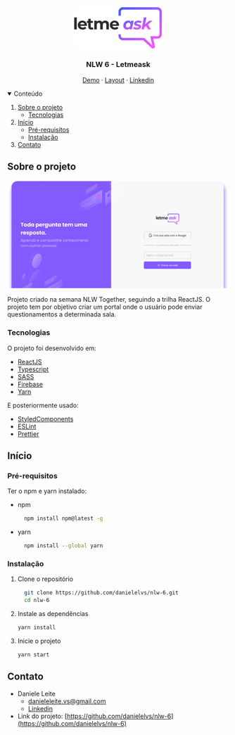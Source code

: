<br />
<p align="center">
  <a href="https://nextlevelweek.com/">
    <img src="src/assets/images/logo.svg" alt="letmeask" width="200">
  </a>
  <h3 align="center">NLW 6 - Letmeask</h3>
  <p align="center">
    <a href="https://letmeask-c3ee3.web.app/">Demo</a>
    ·
    <a href="https://www.figma.com/file/u0BQK8rCf2KgzcukdRRCWh/Letmeask/duplicate">Layout</a>
     ·
    <a href="https://www.linkedin.com/in/danielelvs/">Linkedin</a>
  </p>
</p>

<details open="open">
  <summary>Conteúdo</summary>
  <ol>
    <li>
      <a href="#sobre-o-projeto">Sobre o projeto</a>
      <ul>
        <li><a href="#tecnologias">Tecnologias</a></li>
      </ul>
    </li>
    <li>
      <a href="#início">Início</a>
      <ul>
        <li><a href="#pré-requisitos">Pré-requisitos</a></li>
        <li><a href="#instalação">Instalação</a></li>
      </ul>
    </li>
    <li><a href="#contato">Contato</a></li>
  </ol>
</details>

## Sobre o projeto

[![Product Name Screen Shot][product-screenshot]](https://nextlevelweek.com/)

Projeto criado na semana NLW Together, seguindo a trilha ReactJS.
O projeto tem por objetivo criar um portal onde o usuário pode enviar questionamentos a determinada sala.

### Tecnologias

O projeto foi desenvolvido em:

- [ReactJS](https://reactjs.org/)
- [Typescript](https://www.typescriptlang.org/)
- [SASS](https://sass-lang.com/)
- [Firebase](https://firebase.google.com/?hl=pt)
- [Yarn](https://yarnpkg.com/)

E posteriormente usado:

- [StyledComponents](https://styled-components.com/)
- [ESLint](https://eslint.org/)
- [Prettier](https://prettier.io/)

## Início

### Pré-requisitos

Ter o npm e yarn instalado:

- npm

  ```sh
    npm install npm@latest -g
  ```

- yarn
  ```sh
    npm install --global yarn
  ```

### Instalação

1. Clone o repositório
   ```sh
     git clone https://github.com/danielelvs/nlw-6.git
     cd nlw-6
   ```
2. Instale as dependências
   ```sh
   yarn install
   ```
3. Inicie o projeto
   ```sh
   yarn start
   ```

## Contato

- Daniele Leite
  - danieleleite.vs@gmail.com
  - [Linkedin]([linkedin-url])
- Link do projeto: [https://github.com/danielelvs/nlw-6](https://github.com/danielelvs/nlw-6)

[linkedin-shield]: https://img.shields.io/badge/-LinkedIn-black.svg?style=for-the-badge&logo=linkedin&colorB=555
[linkedin-url]: https://www.linkedin.com/in/danielelvs/
[product-screenshot]: src/assets/images/screenshot.png
